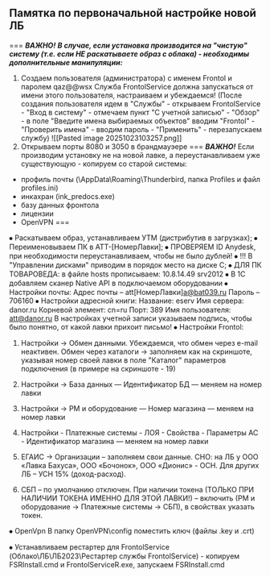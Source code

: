 ## Памятка по первоначальной настройке новой ЛБ
===
***ВАЖНО!***
***В случае, если установка производится на "чистую" систему (т.е. если НЕ раскатываете образ с облака) - необходимы дополнительные манипуляции:***

1. Создаем пользователя (администратора) с именем Frontol и паролем qaz@@wsx
Служба FrontolService должна запускаться от имени этого пользователя, настраиваем и убеждаемся! (После создания пользователя идем в "Службы" - открываем FrontolService - "Вход в систему" - отмечаем пункт "С учетной записью" - "Обзор" - в поле "Введите имена выбираемых объектов" вводим "Frontol" - "Проверить имена" - вводим пароль - "Применить" - перезапускаем службу)
![[Pasted image 20251023103257.png]]
2. Открываем порты 8080 и 3050 в брандмауэере
===
***ВАЖНО!***
Если производим установку не на новой лавке, а переустанавливаем уже существующую - копируем со старой системы:
- профиль почты (\AppData\Roaming\Thunderbird, папка Profiles и файл profiles.ini)
- инкахран (ink_predocs.exe)
- базу данных фронтола
- лицензии
- OpenVPN
===

⦁	Раскатываем образ, устанавливаем УТМ (дистрибутив в загрузках);
⦁	Переименовываем ПК в ATT-[НомерЛавки];
⦁	ПРОВЕРЯЕМ ID Anydesk, при необходимости переустанавливаем, чтобы не было дублей!
⦁	!!! В "Управлении дисками" приводим в порядок место на диске C;
⦁	ДЛЯ ПК ТОВАРОВЕДА: в файле hosts прописываем:
	10.8.14.49	srv2012
⦁	В 1С добавляем сканер Native API в подключаемом оборудовании
⦁	Настройки почты:
	Адрес почты – att[НомерЛавки]a@bat039.ru
	Пароль – 706160
⦁	Настройки адресной книги:
	Название: eserv
	Имя сервера: danor.ru
	Корневой элемент: cn=ru
	Порт: 389
	Имя пользователя: att@danor.ru
	В настройках учетной записи указываем подпись, чтобы было понятно, от какой лавки прихоит письмо!
⦁	Настройки Frontol:
1) Настройки → Обмен данными. Убеждаемся, что обмен через e-mail неактивен. 
	Обмен через каталоги → заполняем как на скриншоте, указывая номер своей лавки в поле "Каталог" параметров подключения (в примере на скриншоте - 19)
	
	
2) Настройки → База данных — Идентификатор БД — меняем на номер лавки
3) Настройки → РМ и оборудование — Номер магазина — меняем на номер лавки
4) Настройки - Платежные системы - ЛОЯ - Свойства - Параметры АС - Идентификатор магазина — меняем на номер лавки
5) ЕГАИС -> Организации – заполняем свои данные. СНО: на ЛБ у ООО «Лавка Бахуса», ООО «Бочонок», ООО «Дионис»  - ОСН. Для других ЛБ – УСН 15% (доход-расход).
6) СБП – по умолчанию отключен. При наличии токена (ТОЛЬКО ПРИ НАЛИЧИИ ТОКЕНА ИМЕННО ДЛЯ ЭТОЙ ЛАВКИ!) – включить (РМ и оборудование -> Платежные системы -> СБП), в свойствах указать токен.

⦁	OpenVpn
В папку OpenVPN\config поместить ключ (файлы .key и .crt)

⦁	Устанавливаем рестартер для FrontolService (Облако\ЛБ\ЛБ2023\Рестартер службы FrontolService) - копируем FSRInstall.cmd и FrontolServiceR.exe, запускаем FSRInstall.cmd 
